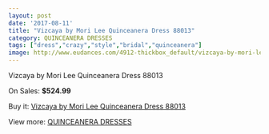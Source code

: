 ```yaml
---
layout: post
date: '2017-08-11'
title: "Vizcaya by Mori Lee Quinceanera Dress 88013"
category: QUINCEANERA DRESSES
tags: ["dress","crazy","style","bridal","quinceanera"]
image: http://www.eudances.com/4912-thickbox_default/vizcaya-by-mori-lee-quinceanera-dress-88013.jpg
---
```

Vizcaya by Mori Lee Quinceanera Dress 88013

On Sales: **$524.99**
<a href="https://www.eudances.com/en/quinceanera-dresses/1655-vizcaya-by-mori-lee-quinceanera-dress-88013.html"><amp-img layout="responsive" width="600" height="600" src="//www.eudances.com/4912-thickbox_default/vizcaya-by-mori-lee-quinceanera-dress-88013.jpg" alt="Vizcaya by Mori Lee Quinceanera Dress 88013 0" /></a>
<a href="https://www.eudances.com/en/quinceanera-dresses/1655-vizcaya-by-mori-lee-quinceanera-dress-88013.html"><amp-img layout="responsive" width="600" height="600" src="//www.eudances.com/4917-thickbox_default/vizcaya-by-mori-lee-quinceanera-dress-88013.jpg" alt="Vizcaya by Mori Lee Quinceanera Dress 88013 1" /></a>
<a href="https://www.eudances.com/en/quinceanera-dresses/1655-vizcaya-by-mori-lee-quinceanera-dress-88013.html"><amp-img layout="responsive" width="600" height="600" src="//www.eudances.com/4916-thickbox_default/vizcaya-by-mori-lee-quinceanera-dress-88013.jpg" alt="Vizcaya by Mori Lee Quinceanera Dress 88013 2" /></a>
<a href="https://www.eudances.com/en/quinceanera-dresses/1655-vizcaya-by-mori-lee-quinceanera-dress-88013.html"><amp-img layout="responsive" width="600" height="600" src="//www.eudances.com/4915-thickbox_default/vizcaya-by-mori-lee-quinceanera-dress-88013.jpg" alt="Vizcaya by Mori Lee Quinceanera Dress 88013 3" /></a>
<a href="https://www.eudances.com/en/quinceanera-dresses/1655-vizcaya-by-mori-lee-quinceanera-dress-88013.html"><amp-img layout="responsive" width="600" height="600" src="//www.eudances.com/4914-thickbox_default/vizcaya-by-mori-lee-quinceanera-dress-88013.jpg" alt="Vizcaya by Mori Lee Quinceanera Dress 88013 4" /></a>
<a href="https://www.eudances.com/en/quinceanera-dresses/1655-vizcaya-by-mori-lee-quinceanera-dress-88013.html"><amp-img layout="responsive" width="600" height="600" src="//www.eudances.com/4913-thickbox_default/vizcaya-by-mori-lee-quinceanera-dress-88013.jpg" alt="Vizcaya by Mori Lee Quinceanera Dress 88013 5" /></a>

Buy it: [Vizcaya by Mori Lee Quinceanera Dress 88013](https://www.eudances.com/en/quinceanera-dresses/1655-vizcaya-by-mori-lee-quinceanera-dress-88013.html "Vizcaya by Mori Lee Quinceanera Dress 88013")

View more: [QUINCEANERA DRESSES](https://www.eudances.com/en/17-quinceanera-dresses "QUINCEANERA DRESSES")